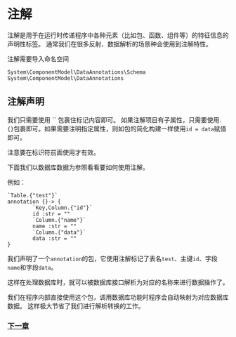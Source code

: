 # 注解
注解是用于在运行时传递程序中各种元素（比如包、函数、组件等）的特征信息的声明性标签。
通常我们在很多反射、数据解析的场景种会使用到注解特性。

注解需要导入命名空间
```
System\ComponentModel\DataAnnotations\Schema
System\ComponentModel\DataAnnotations
```
## 注解声明
我们只需要使用 `` 包裹住标记内容即可。
如果注解项目有子属性，只需要使用`.{}`包裹即可。如果需要注明指定属性，则如包的简化构建一样使用`id = data`赋值即可。

注意要在标识符前面使用才有效。

下面我们以数据库数据为参照看看要如何使用注解。

例如：
```
`Table.{"test"}`
annotation {}-> {
        `Key,Column.{"id"}`
        id :str = ""
        `Column.{"name"}`
        name :str = ""
        `Column.{"data"}`
        data :str = ""
}
```
我们声明了一个`annotation`的包，它使用注解标记了表名`test`、主键`id`、字段`name`和字段`data`。

这样在处理数据库时，就可以被数据库接口解析为对应的名称来进行数据操作了。

我们在程序内部直接使用这个包，调用数据库功能时程序会自动映射为对应数据库数据。
这样极大节省了我们进行解析转换的工作。

### [下一章](linq.md)